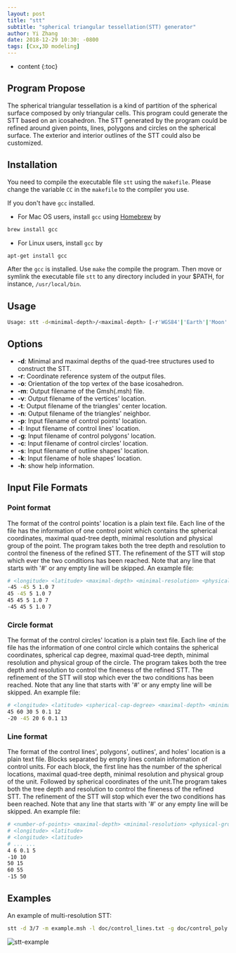 ```yaml
---
layout: post
title: "stt"
subtitle: "spherical triangular tessellation(STT) generator"
author: Yi Zhang
date: 2018-12-29 10:30: -0800
tags: [Cxx,3D modeling]
---
```


* content
{:toc}


## Program Propose

The spherical triangular tessellation is a kind of partition of the spherical surface composed by only triangular cells. This program could generate the STT based on an icosahedron. The STT generated by the program could be refined around given points, lines, polygons and circles on the spherical surface. The exterior and interior outlines of the STT could also be customized.

## Installation

You need to compile the executable file `stt` using the `makefile`. Please change the variable `CC` in the `makefile` to the compiler you use.

If you don't have `gcc` installed.
+ For Mac OS users, install `gcc` using [Homebrew](https://brew.sh) by

```bash
brew install gcc
```

+ For Linux users, install `gcc` by

```bash
apt-get install gcc
```

After the `gcc` is installed. Use `make` the compile the program. Then move or symlink the executable file `stt` to any directory included in your $PATH, for instance, `/usr/local/bin`.

## Usage

```bash
Usage: stt -d<minimal-depth>/<maximal-depth> [-r'WGS84'|'Earth'|'Moon'|<equator-radius>/<pole-radius>|<equator_radius>,<flat-rate>] [-o<orient-longitude>/<orient-latitude>] [-m<output-msh-filename>] [-v<output-vert-loc-filename>] [-t<output-tri-cen-filename>] [-n<output-tri-neg-filename>] [-p<control-point-filename>] [-l<control-line-filename>] [-g<control-poly-filename>] [-c<control-circle-filename>] [-s<outline-shape-filename>] [-k<hole-shape-filename>] [-h]
```

## Options

+ __-d__: Minimal and maximal depths of the quad-tree structures used to construct the STT.
+ __-r__: Coordinate reference system of the output files.
+ __-o__: Orientation of the top vertex of the base icosahedron.
+ __-m__: Output filename of the Gmsh(.msh) file.
+ __-v__: Output filename of the vertices' location.
+ __-t__: Output filename of the triangles' center location.
+ __-n__: Output filename of the triangles' neighbor.
+ __-p__: Input filename of control points' location.
+ __-l__: Input filename of control lines' location.
+ __-g__: Input filename of control polygons' location.
+ __-c__: Input filename of control circles' location.
+ __-s__: Input filename of outline shapes' location.
+ __-k__: Input filename of hole shapes' location.
+ __-h__: show help information.

## Input File Formats

### Point format

The format of the control points' location is a plain text file. Each line of the file has the information of one control point which contains the spherical coordinates, maximal quad-tree depth, minimal resolution and physical group of the point. The program takes both the tree depth and resolution to control the fineness of the refined STT. The refinement of the STT will stop which ever the two conditions has been reached. Note that any line that starts with '#' or any empty line will be skipped. An example file:

```bash
# <longitude> <latitude> <maximal-depth> <minimal-resolution> <physical-group>
-45 -45 5 1.0 7
45 -45 5 1.0 7
45 45 5 1.0 7
-45 45 5 1.0 7
```

### Circle format 

The format of the control circles' location is a plain text file. Each line of the file has the information of one control circle which contains the spherical coordinates, spherical cap degree, maximal quad-tree depth, minimal resolution and physical group of the circle. The program takes both the tree depth and resolution to control the fineness of the refined STT. The refinement of the STT will stop which ever the two conditions has been reached. Note that any line that starts with '#' or any empty line will be skipped. An example file:

```bash
# <longitude> <latitude> <spherical-cap-degree> <maximal-depth> <minimal-resolution> <physical-group>
45 60 30 5 0.1 12
-20 -45 20 6 0.1 13
```

### Line format

The format of the control lines', polygons', outlines', and holes' location is a plain text file. Blocks separated by empty lines contain information of control units. For each block, the first line has the number of the spherical locations, maximal quad-tree depth, minimal resolution and physical group of the unit. Followed by spherical coordinates of the unit.The program takes both the tree depth and resolution to control the fineness of the refined STT. The refinement of the STT will stop which ever the two conditions has been reached. Note that any line that starts with '#' or any empty line will be skipped. An example file:

```bash
# <number-of-points> <maximal-depth> <minimal-resolution> <physical-group>
# <longitude> <latitude>
# <longitude> <latitude>
# ... ...
4 6 0.1 5
-10 10
50 15
60 55
-15 50
```

## Examples

An example of multi-resolution STT:

```bash
stt -d 3/7 -m example.msh -l doc/control_lines.txt -g doc/control_poly.txt -c doc/control_circle.txt
```

![stt-example](assets/2018-12/stt-example.png)

